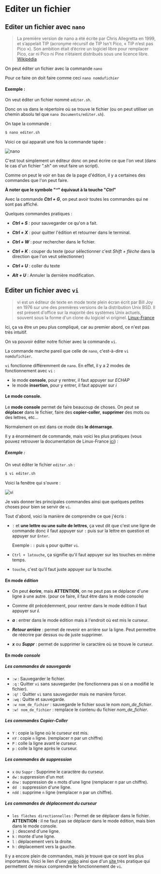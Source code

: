 # Editer un fichier

## Editer un fichier avec ``nano``

> La première version de nano a été écrite par Chris Allegretta en 1999, et s’appelait TIP (acronyme récursif de TIP Isn't Pico, « TIP n’est pas Pico »). Son ambition était d’écrire un logiciel libre pour remplacer Pico, car ni Pico ni Pine n’étaient distribués sous une licence libre. [Wikipédia](https://fr.wikipedia.org/wiki/GNU_nano)

On peut éditer un fichier avec la  commande `nano`

Pour ce faire on doit faire comme ceci `nano nomdufichier`

#### Exemple :

On veut éditer un fichier nommé `editer.sh`.

Donc on va dans le répertoire où se trouve le fichier (ou on peut utiliser un chemin absolu tel que `nano Documents/editer.sh`).

On tape la commande :
```bash
$ nano editer.sh
```
Voici ce qui apparait une fois la commande tapée :

![nano](./Ressources/nano_fenetre_editer.png)

C'est tout simplement un éditeur donc on peut écrire ce que l'on veut (dans le cas d'un fichier ".sh" on veut faire un script).

Comme on peut le voir en bas de la page d'édition, il y a certaines des commandes que l'on peut faire.

**À noter que le symbole "*^*" équivaut à la touche "*Ctrl*"**

Avec la commande ***Ctrl + G***, on peut avoir toutes les commandes qui ne sont pas affiché.

Quelques commandes pratiques :

- ***Ctrl + S*** : pour sauvegarder ce qu'on a fait.

- ***Ctrl + X*** : pour quitter l'édition et retourner dans le terminal.

- ***Ctrl + W*** : pour rechercher dans le fichier.

- ***Ctrl + K*** : couper du texte (pour sélectionner c'est *Shift + flèche* dans la direction que l'on veut sélectionner)

- ***Ctrl + U*** : coller du texte

- ***Alt + U*** : Annuler la dernière modification.

## Editer un fichier avec `vi`

> vi est un éditeur de texte en mode texte plein écran écrit par Bill Joy en 1976 sur une des premières versions de la distribution Unix BSD.
>Il est présent d'office sur la majorité des systèmes Unix actuels, souvent sous la forme d'un clone du logiciel vi originel. [Linux-France](http://wiki.linux-france.org/wiki/Utilisation_de_vi)

Ici, ça va être un peu plus compliqué, car au premier abord, ce n'est pas très intuitif.

On va pouvoir éditer notre fichier avec la commande `vi`.

La commande marche pareil que celle de `nano`, c'est-à-dire `vi nomdufichier`.

`vi` fonctionne différemment de `nano`. En effet, il y a 2 modes de fonctionnement avec `vi` :
- le mode **console**, pour y rentrer, il faut appuyer sur *ECHAP*
- le mode **insertion**, pour y entrer, il faut appuyer sur *i*

#### Le mode console.

Le **mode console** permet de faire beaucoup de choses. On peut se **déplacer** dans le fichier, faire des **copier-coller**, **supprimer** des mots ou des lettres, etc...

Normalement on est dans ce mode dès **le démarrage**.

Il y a énormément de commande, mais voici les plus pratiques (vous pouvez retrouver la documentation de Linux-France [ici](http://wiki.linux-france.org/wiki/Utilisation_de_vi)) :


##### Exemple :

On veut éditer le fichier `editer.sh` :

```bash
$ vi editer.sh
```
Voici la fenêtre qui s'ouvre :

![vi](./Ressources/vi_fenetre_editer.png)

Je vais donner les principales commandes ainsi que quelques petites choses pour bien se servir de `vi`.

Tout d'abord, voici la manière de comprendre ce que j'écris :
- `:` et **une lettre ou une suite de lettres**, ça veut dit que c'est une ligne de commande donc il faut appuyer sur `:` puis sur la lettre en question et appuyer sur `Enter`.

    Exemple : `:` puis `q` pour quitter `vi`.

- `Ctrl + latouche`, ça signifie qu'il faut appuyer sur les touches en même temps.
- `touche`, c'est qu'il faut juste appuyer sur la touche.

#### En mode *édition*

- On peut **écrire**, mais **ATTENTION**, on ne peut pas se déplacer d'une ligne à une autre. (pour ce faire, il faut être dans le mode console)

- Comme dit précédemment, pour rentrer dans le mode édition il faut appuyer sur ***i***.

- ***a*** : entrer dans le mode édition mais à l'endroit où est mis le curseur.

- ***Retour arrière*** : permet de revenir en arrière sur la ligne. Peut permettre de réécrire par dessus ou de juste supprimer.
- ***x*** ou ***Suppr*** : permet de supprimer le caractère où se trouve le curseur.


#### En mode *console*

##### Les commandes de ***sauvegarde***
- ``:w`` : Sauvegarder le fichier.
- ``:q`` : Quitter `vi` sans sauvegarder (ne fonctionnera pas si on a modifié le fichier).
- ``:q!`` : Quitter `vi` sans sauvegarder mais ne manière forcer.
- ``:wq`` : Quitte et sauvegarde.
- ``:w nom_de_fichier`` : sauvegarde le fichier sous le nom *nom_de_fichier*.
- ``:w! nom_de_fichier`` : remplace le contenu du fichier *nom_de_fichier*.

##### Les commandes ***Copier-Coller***

- ``Y`` : copie la ligne où le curseur est mis.
- ``nY`` : copie `n` ligne. (remplacer n par un chiffre)
-  ``P`` : colle la ligne avant le curseur.
- ``p`` : colle la ligne après le curseur.

##### Les commandes de ***suppression***

- `x` ou `Suppr` : Supprime le caractère du curseur.
- ``dw`` : suppression d'un mot
- ``dnw`` : suppression de ``n`` mots d'une ligne (remplacer n par un chiffre).
- ``dd `` : suppression d'une ligne.
- `ndd` : supprime `n` ligne (remplacer n par un chiffre).

##### Les commandes de ***déplacement du curseur***

- ``les flèches directionnelles`` : Permet de se déplacer dans le fichier. **ATTENTION** : il ne faut pas se déplacer dans le mode édition, mais bien dans le mode console.
- `j` : descend d'une ligne.
- `k` : monte d'une ligne.
- `l` : déplacement vers la droite.
- `h` : déplacement vers la gauche.

Il y a encore plein de commandes, mais je trouve que ce sont les plus importantes. Voici le lien d'une [vidéo](https://www.youtube.com/watch?v=UIUg2Ktwccw&t) ainsi que d'un [site ](http://wiki.linux-france.org/wiki/Utilisation_de_vi) très pratique qui permettent de mieux comprendre le fonctionnement de `vi`.

